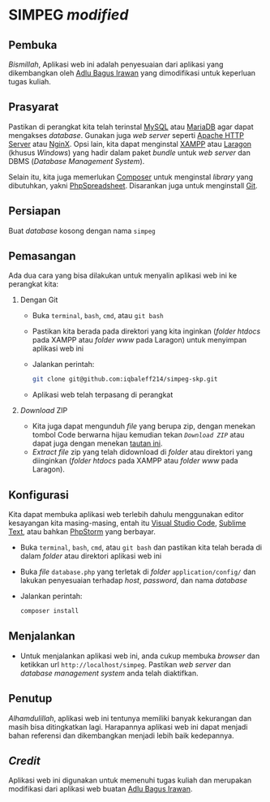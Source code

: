 # SIMPEG _modified_

## Pembuka

_Bismillah_,
Aplikasi web ini adalah penyesuaian dari aplikasi yang dikembangkan oleh [Adlu Bagus Irawan](https://github.com/adlubagusi/simpeg-Sistem-Infromasi-Kepegawaian-) yang dimodifikasi untuk keperluan tugas kuliah.

## Prasyarat

Pastikan di perangkat kita telah terinstal [MySQL](https://www.mysql.com/downloads/) atau [MariaDB](https://downloads.mariadb.org/) agar dapat mengakses _database_. Gunakan juga _web server_ seperti [Apache HTTP Server](https://httpd.apache.org/download.cgi) atau [NginX](http://nginx.org/en/download.html).
Opsi lain, kita dapat menginstal [XAMPP](https://www.apachefriends.org/download.html) atau [Laragon](https://laragon.org/download/index.html) (khusus _Windows_) yang hadir dalam paket _bundle_ untuk _web server_ dan DBMS (_Database Management System_).

Selain itu, kita juga memerlukan [Composer](https://getcomposer.org/download/) untuk menginstal _library_ yang dibutuhkan, yakni [PhpSpreadsheet](https://phpspreadsheet.readthedocs.io/en/latest/). Disarankan juga untuk menginstall [Git](https://git-scm.com/downloads).

## Persiapan

Buat _database_ kosong dengan nama `simpeg`

## Pemasangan

Ada dua cara yang bisa dilakukan untuk menyalin aplikasi web ini ke perangkat kita:

1.  Dengan Git

    -   Buka `terminal`, `bash`, `cmd`, atau `git bash`
    -   Pastikan kita berada pada direktori yang kita inginkan (_folder_ _htdocs_ pada XAMPP atau _folder_ _www_ pada Laragon) untuk menyimpan aplikasi web ini
    -   Jalankan perintah:

        ```bash
        git clone git@github.com:iqbaleff214/simpeg-skp.git
        ```

    -   Aplikasi web telah terpasang di perangkat

2.  _Download_ ZIP

    -   Kita juga dapat mengunduh _file_ yang berupa zip, dengan menekan tombol Code berwarna hijau kemudian tekan _`Download ZIP`_ atau dapat juga dengan menekan [tautan ini](https://github.com/iqbaleff214/simpeg-skp/archive/main.zip).
    -   _Extract file_ zip yang telah didownload di _folder_ atau direktori yang diinginkan (_folder_ _htdocs_ pada XAMPP atau _folder_ _www_ pada Laragon).

## Konfigurasi

Kita dapat membuka aplikasi web terlebih dahulu menggunakan editor kesayangan kita masing-masing, entah itu [Visual Studio Code](https://code.visualstudio.com/download), [Sublime Text](https://www.sublimetext.com/3), atau bahkan [PhpStorm](https://www.jetbrains.com/phpstorm/download/) yang berbayar.

-   Buka `terminal`, `bash`, `cmd`, atau `git bash` dan pastikan kita telah berada di dalam _folder_ atau direktori aplikasi web ini
-   Buka _file_ `database.php` yang terletak di _folder_ `application/config/` dan lakukan penyesuaian terhadap _host_, _password_, dan nama _database_
-   Jalankan perintah:

    ```bash
    composer install
    ```


## Menjalankan

-   Untuk menjalankan aplikasi web ini, anda cukup membuka _browser_ dan ketikkan url `http://localhost/simpeg`. Pastikan _web server_ dan _database management system_ anda telah diaktifkan.

## Penutup

_Alhamdulillah_, aplikasi web ini tentunya memiliki banyak kekurangan dan masih bisa ditingkatkan lagi. Harapannya aplikasi web ini dapat menjadi bahan referensi dan dikembangkan menjadi lebih baik kedepannya.

## _Credit_
Aplikasi web ini digunakan untuk memenuhi tugas kuliah dan merupakan modifikasi dari aplikasi web buatan [Adlu Bagus Irawan](https://github.com/adlubagusi/simpeg-Sistem-Infromasi-Kepegawaian-).
